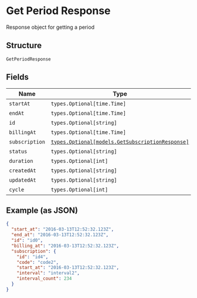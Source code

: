 
# Get Period Response

Response object for getting a period

## Structure

`GetPeriodResponse`

## Fields

| Name | Type | Tags | Description |
|  --- | --- | --- | --- |
| `startAt` | `types.Optional[time.Time]` | Optional | - |
| `endAt` | `types.Optional[time.Time]` | Optional | - |
| `id` | `types.Optional[string]` | Optional | - |
| `billingAt` | `types.Optional[time.Time]` | Optional | - |
| `subscription` | [`types.Optional[models.GetSubscriptionResponse]`](../../doc/models/get-subscription-response.md) | Optional | - |
| `status` | `types.Optional[string]` | Optional | - |
| `duration` | `types.Optional[int]` | Optional | - |
| `createdAt` | `types.Optional[string]` | Optional | - |
| `updatedAt` | `types.Optional[string]` | Optional | - |
| `cycle` | `types.Optional[int]` | Optional | - |

## Example (as JSON)

```json
{
  "start_at": "2016-03-13T12:52:32.123Z",
  "end_at": "2016-03-13T12:52:32.123Z",
  "id": "id0",
  "billing_at": "2016-03-13T12:52:32.123Z",
  "subscription": {
    "id": "id4",
    "code": "code2",
    "start_at": "2016-03-13T12:52:32.123Z",
    "interval": "interval2",
    "interval_count": 234
  }
}
```

